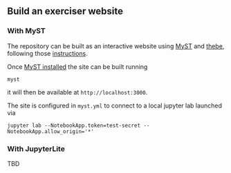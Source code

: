 ## Build an exerciser website

### With MyST

The repository can be built as an interactive website using
[MyST](https://mystmd.org/) and [thebe](https://thebe.readthedocs.io/en/stable/),
following those [instructions](https://mystmd.org/guide/integrating-jupyter).

Once [MyST installed](https://mystmd.org/guide/quickstart) the site can be built
running
```
myst
```
it will then be available at `http://localhost:3000`.

The site is configured in `myst.yml` to connect to a local jupyter lab
launched via
```
jupyter lab --NotebookApp.token=test-secret --NotebookApp.allow_origin='*'
```

### With JupyterLite

TBD
